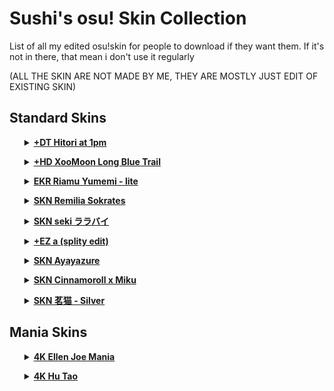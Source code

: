 <h1 id="sushi-s-osu-skin-collection">Sushi&#39;s osu! Skin Collection</h1>
<p>List of all my edited osu!skin for people to download if they want them. If it&#39;s not in there, that mean i don&#39;t use it regularly</p>
<p> (ALL THE SKIN ARE NOT MADE BY ME, THEY ARE MOSTLY JUST EDIT OF EXISTING SKIN)</p>
<h2 id="standard-skins">Standard Skins</h2>
<ul>
    <details>
        <summary><strong><a href="https://drive.google.com/file/d/1f1Tf1n6uVdYSkOKayI1kehfHCDc5VS4a/view?usp=sharing">+DT Hitori at 1pm</a></strong></summary> this is just an edit of <a href="https://skins.osuck.net/skins/2927?v=0">Hitori Gotou 後藤 ひとり v1.0</a> by Vasco01 with a custom DT skins made by my friend Trayyzer.
        <p><img src="https://i.imgur.com/tTzAjrL.jpeg" alt="song select"><img src="https://i.imgur.com/2FjrsiM.png" alt="gameplay"></p>
    </details>
</ul>


<ul>
    <details>
        <summary><strong><a href="https://drive.google.com/file/d/1PZuhMGjsxDT81JlK0XiVAg-JTsu7HQ02/view?usp=sharing">+HD XooMoon Long Blue Trail</a></strong></summary> - <a href="https://skins.osuck.net/skins/2530?v=0">Original Link</a> Xooty&#39;s skin with the traiiiiillll
        <p><img src="https://files.osuck.link/images/skins/166734a284b6cba31b0a429f34f52515.webp" alt="song select"><img src="https://files.osuck.link/images/skins/0f9bbac5915ac4f0629c9434a5928e16.webp" alt="gameplay"></p>
    </details>
</ul>

<ul>
    <details>
        <summary><strong><a href="https://drive.google.com/file/d/1PdRdlMYqpxYQunO7seP2mAtQOLrxPSxg/view?usp=sharing">EKR Riamu Yumemi - lite</a></strong></summary> Skin edit between Ekoro&#39;s <a href="https://skins.osuck.net/skins/1372?v=0">Blueberry- v1.7.0</a> skin &amp; <a href="https://skins.osuck.net/skins/3775?v=0">Riamu Yumemi v1.0</a>
        <p><img src="https://files.osuck.link/images/skins/56f8a333dacd7d498f811025451be6b8.webp" alt="song select"><img src="https://i.imgur.com/4cVVvLD.png" alt="gameplay"></p>
    </details>
</ul>

<ul>
    <details>
        <summary><strong><a href="https://drive.google.com/file/d/1qklpe60RDB9S_8SVQMH06oCXs61Lxdje/view?usp=sharing">SKN Remilia Sokrates</a></strong></summary> Skin edit between <a href="https://skins.osuck.net/skins/880?v=0">Sotarks new v1.0</a> &amp; khz&#39;s <a href="https://skins.osuck.net/skins/2928?v=0">Remilia Scarlet v1.0</a> skin</summary>
        <p><img src="https://files.osuck.link/images/skins/a9382df4e3863782495d3e9dc78d4089.webp" alt="song select"><img src="https://files.osuck.link/images/skins/1dd56ec1356129500fd9de326d2c205a.webp" alt="gameplay"></p>
    </details>
</ul>

<ul>
    <details>
        <summary><strong><a href="https://drive.google.com/file/d/1qQR7pBBNdRtLV86eVy8QLGcFSUVUojxI/view?usp=sharing">SKN seki ララバイ</a></strong></summary> - This just sekibae&#39;s <a href="https://skins.osuck.net/skins/3851?v=0">ララバイ v1.0</a> with <a href="https://youtu.be/EqY5G_xcGKk">Biotyc&#39;s special cursor</a>
        <p><img src="https://files.osuck.link/images/skins/6b2365dd579b5420284479a60b941b87.webp" alt="song select"><img src="https://files.osuck.link/images/skins/ab473870eedfa657994dfb50894e2f11.webp" alt="gameplay"></p>
    </details>
</ul>

<ul>
    <details>
        <summary><strong><a href="https://drive.google.com/file/d/1NzeeB2njws4Ma-v3fJOCj3_0W2whkFdH/view?usp=sharing">+EZ a (splity edit)</a></strong></summary> splitty&#39;s <a href="a%20%28splity%20edit%29%20v1.0%20osu%20skin">a skin</a> with a better everything :v
        <p><img src="https://files.osuck.link/images/skins/a0d7d68968590aa57344e1d13b4625b5.webp" alt="song select"><img src="https://i.imgur.com/jFm5Wpz.png" alt="gameplay"></p>
    </details>
</ul>

<ul>
    <details>
        <summary><strong><a href="https://drive.google.com/file/d/1lfUH01LJMtg6mCFeB-Z9pdtei5c5zuea/view?usp=sharing">SKN Ayayazure</a></strong></summary> Just <a href="https://skins.osuck.net/skins/3754?v=0">Azure v1.0</a> by AshClown with AYAYA
        <p><img src="https://files.osuck.link/images/skins/2f47276a12fba97747ec9088dfdef9e0.webp" alt="song select"><img src="https://files.osuck.link/images/skins/3cce34d0721efd22ca71b89e42274511.webp" alt="gameplay"></p>
    </details>
</ul>

<ul>
    <details>
        <summary><strong><a href="https://drive.google.com/file/d/1WMW9cEljun5JePASBoun3sa8x7XycrvK/view?usp=sharing">SKN Cinnamoroll x Miku</a></strong></summary> Just <a href="https://skins.osuck.net/skins/3005?v=0">Cinnamoroll x Miku v1.0</a> by CloudKeyz with red and blue combo color
        <p><img src="https://files.osuck.link/images/skins/8882115414f234c966d5cbd48084ad34.webp" alt="song select"><img src="https://i.imgur.com/FwILcns.png" alt="gameplay"></p>
    </details>
</ul>

<ul>
    <details>
        <summary><strong><a href="https://drive.google.com/file/d/1xyIniyTkMRgqUX5rEFB2d_ldBYSk_q4p/view?usp=sharing">SKN 茗猫 - Silver</a></strong></summary> - <a href="https://skins.osuck.net/skins/2921?v=0">Original Link</a> THE BEST Aim skin :fire: (art by <a href="https://www.pixiv.net/en/users/16462721/illustrations">茗猫</a>)
        <p><img src="https://files.osuck.link/images/skins/be77dd201d0256b3fd781051005d4a07.webp" alt="song select"><img src="https://files.osuck.link/images/skins/4be4676def994a3f2f42edb4e5a98020.webp" alt="gameplay"></p>
    </details>
</ul>

<h2 id="mania-skins">Mania Skins</h2>
<ul>
    <details>
        <summary><strong><a href="https://drive.google.com/file/d/1n9c0tczcQwwZ69bLOF2bc-xn2XSpudoS/view?usp=sharing">4K Ellen Joe Mania</a></strong></summary> - <a href="https://skins.osuck.net/skins/3847?v=0">Original Link</a> Good circle skin, i like it :3
        <p><img src="https://files.osuck.link/images/skins/39e49887c2ecf20d686ccf3b06349e12.webp" alt="song select"><img src="https://files.osuck.link/images/skins/cb39f48b263040efe165c3fa975b9206.webp" alt="gameplay"></p>
    </details>
</ul>

<ul>
    <details>
        <summary><strong><a href="https://drive.google.com/file/d/1WuUJmxGMaut4IXnuhfJCXl9d3O0FloMz/view?usp=sharing">4K Hu Tao</a></strong></summary> I just can&#39;t find the mania version of this skin, best i could find is <a href="https://drive.google.com/file/d/1Lgs-Yfyqwx8TjtBDzrPvEoe8YK17e7Pe/view">Walnut 1.0 『clrs』</a>
        <p><img src="https://i.imgur.com/1QIbDLe.jpeg" alt="song select"><img src="https://i.imgur.com/1envjMc.png" alt="gameplay"></p>
    </details>
</ul>

